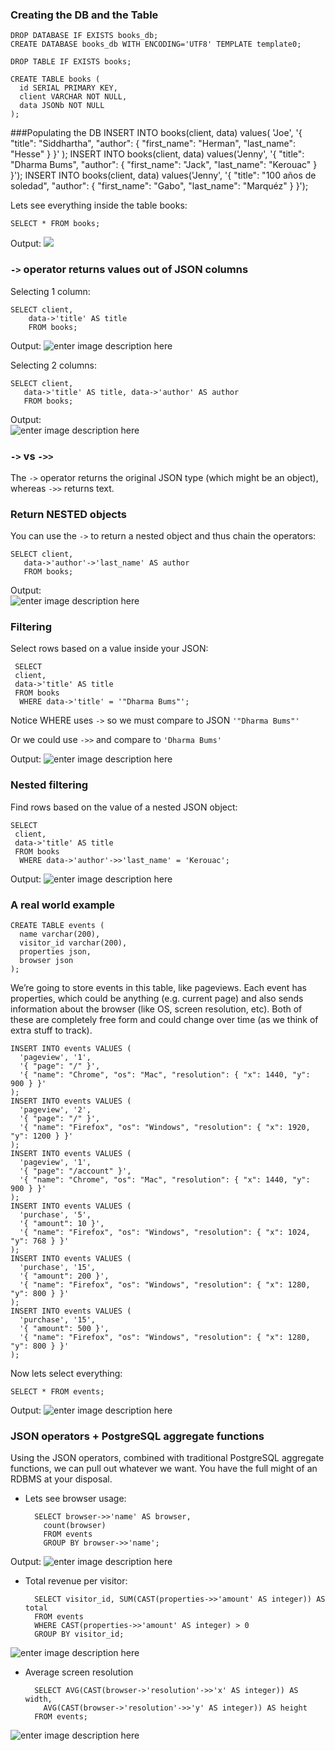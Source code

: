 ### Creating the DB and  the Table
    DROP DATABASE IF EXISTS books_db;
    CREATE DATABASE books_db WITH ENCODING='UTF8' TEMPLATE template0;
    
    DROP TABLE IF EXISTS books;
    
    CREATE TABLE books (
      id SERIAL PRIMARY KEY,
      client VARCHAR NOT NULL,
      data JSONb NOT NULL
    );

###Populating the DB
    INSERT INTO books(client, data) 
     values(
       'Joe', 
        '{ "title": "Siddhartha", "author": { "first_name": "Herman", "last_name": "Hesse" } }'
     );
    INSERT INTO books(client, data) 
    	values('Jenny', 
    	'{ "title": "Dharma Bums", "author": { "first_name": "Jack", "last_name": "Kerouac" } }');
    INSERT INTO books(client, data) 
    	values('Jenny', 
    	'{ "title": "100 años de soledad", "author": { "first_name": "Gabo", "last_name": "Marquéz" } }');

Lets see everything inside the table books:

	SELECT * FROM books;

Output:
![](http://i.imgur.com/T26elII.png)

### `->` operator returns values out of JSON columns

Selecting 1 column:

    SELECT client, 
	    data->'title' AS title
	    FROM books;
	    
Output:
![enter image description here](http://i.imgur.com/Pab2puE.png)

Selecting 2 columns:

	SELECT client, 
	   data->'title' AS title, data->'author' AS author
	   FROM books;
	   
Output:	   
![enter image description here](http://i.imgur.com/fWHUsre.png)

### `->` vs `->>` 
The `->` operator returns the original JSON type (which might be an object), whereas `->>` returns text. 

### Return NESTED objects
You can use the `->` to return a nested object and thus chain the operators:

	SELECT client, 
	   data->'author'->'last_name' AS author
	   FROM books;
	   	   
Output:	  
![enter image description here](http://i.imgur.com/NgSPIFU.png)

### Filtering
 Select rows based on a value inside your JSON:
 
	 SELECT 
	 client,
	 data->'title' AS title
	 FROM books
	  WHERE data->'title' = '"Dharma Bums"';

Notice WHERE uses `->` so we must compare to JSON `'"Dharma Bums"'`

Or we could use `->>` and compare to `'Dharma Bums'`

Output:
![enter image description here](http://i.imgur.com/2seaUNK.png)

### Nested filtering
Find rows based on the value of a nested JSON object:

	SELECT 
	 client,
	 data->'title' AS title
	 FROM books
	  WHERE data->'author'->>'last_name' = 'Kerouac';

Output:
![enter image description here](http://i.imgur.com/yeBMj0T.png)

### A real world example

	CREATE TABLE events (
	  name varchar(200),
	  visitor_id varchar(200),
	  properties json,
	  browser json
	);
	
We’re going to store events in this table, like pageviews. Each event has properties, which could be anything (e.g. current page) and also sends information about the browser (like OS, screen resolution, etc). Both of these are completely free form and could change over time (as we think of extra stuff to track).


	INSERT INTO events VALUES (
	  'pageview', '1',
	  '{ "page": "/" }',
	  '{ "name": "Chrome", "os": "Mac", "resolution": { "x": 1440, "y": 900 } }'
	);
	INSERT INTO events VALUES (
	  'pageview', '2',
	  '{ "page": "/" }',
	  '{ "name": "Firefox", "os": "Windows", "resolution": { "x": 1920, "y": 1200 } }'
	);
	INSERT INTO events VALUES (
	  'pageview', '1',
	  '{ "page": "/account" }',
	  '{ "name": "Chrome", "os": "Mac", "resolution": { "x": 1440, "y": 900 } }'
	);
	INSERT INTO events VALUES (
	  'purchase', '5',
	  '{ "amount": 10 }',
	  '{ "name": "Firefox", "os": "Windows", "resolution": { "x": 1024, "y": 768 } }'
	);
	INSERT INTO events VALUES (
	  'purchase', '15',
	  '{ "amount": 200 }',
	  '{ "name": "Firefox", "os": "Windows", "resolution": { "x": 1280, "y": 800 } }'
	);
	INSERT INTO events VALUES (
	  'purchase', '15',
	  '{ "amount": 500 }',
	  '{ "name": "Firefox", "os": "Windows", "resolution": { "x": 1280, "y": 800 } }'
	);

Now lets select everything:

	SELECT * FROM events;
	
Output: 
![enter image description here](http://i.imgur.com/b5Hw0NN.png)

### JSON operators + PostgreSQL aggregate functions

Using the JSON operators, combined with traditional PostgreSQL aggregate functions, we can pull out whatever we want. You have the full might of an RDBMS at your disposal.

* Lets see browser usage: 

		SELECT browser->>'name' AS browser, 
		  count(browser)
		  FROM events
		  GROUP BY browser->>'name';

Output:
![enter image description here](http://i.imgur.com/jvw6bz7.png)

* Total revenue per visitor:
	
		SELECT visitor_id, SUM(CAST(properties->>'amount' AS integer)) AS total
		FROM events
		WHERE CAST(properties->>'amount' AS integer) > 0
		GROUP BY visitor_id;
![enter image description here](http://i.imgur.com/6cOnNl9.png)

* Average screen resolution

		SELECT AVG(CAST(browser->'resolution'->>'x' AS integer)) AS width,
		  AVG(CAST(browser->'resolution'->>'y' AS integer)) AS height
		FROM events;
	
![enter image description here](http://i.imgur.com/RfVELht.png)
